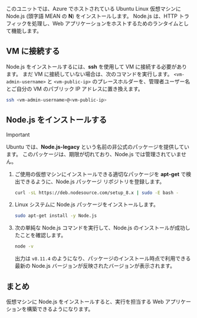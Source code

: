 このユニットでは、Azure でホストされている Ubuntu Linux 仮想マシンに Node.js (頭字語 MEAN の **N**) をインストールします。 Node.js は、HTTP トラフィックを処理し、Web アプリケーションをホストするためのランタイムとして機能します。

## <a name="connect-to-the-vm"></a>VM に接続する

Node.js をインストールするには、**ssh** を使用して VM に接続する必要があります。 まだ VM に接続していない場合は、次のコマンドを実行します。 `<vm-admin-username>` と `<vm-public-ip>` のプレースホルダーを、管理者ユーザー名とご自分の VM のパブリック IP アドレスに置き換えます。

```bash
ssh <vm-admin-username>@<vm-public-ip>
```

## <a name="install-nodejs"></a>Node.js をインストールする

> [!Important]
> Ubuntu では、**Node.js-legacy** という名前の非公式のパッケージを提供しています。 このパッケージは、期限が切れており、Node.js では管理されていません。

1. ご使用の仮想マシンにインストールできる適切なパッケージを **apt-get** で検出できるように、Node.js パッケージ リポジトリを登録します。

    ```bash
    curl -sL https://deb.nodesource.com/setup_8.x | sudo -E bash -
    ```

1. Linux システムに Node.js パッケージをインストールします。

    ```bash
    sudo apt-get install -y Node.js
    ```

1. 次の単純な Node.js コマンドを実行して、Node.js のインストールが成功したことを確認します。

    ```bash
    node -v
    ```

    出力は `v8.11.4` のようになり、パッケージのインストール時点で利用できる最新の Node.js バージョンが反映されたバージョンが表示されます。

## <a name="summary"></a>まとめ

仮想マシンに Node.js をインストールすると、実行を担当する Web アプリケーションを構築できるようになります。